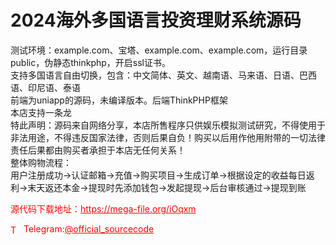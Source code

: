 # 2024海外多国语言投资理财系统源码

测试环境：example.com、宝塔、example.com、example.com，运行目录public，伪静态thinkphp，开启ssl证书。<br>支持多国语言自由切换，包含：中文简体、英文、越南语、马来语、日语、巴西语、印尼语、泰语<br>前端为uniapp的源码，未编译版本。后端ThinkPHP框架<br>本店支持一条龙<br>特此声明：源码来自网络分享，本店所售程序只供娱乐模拟测试研究，不得使用于非法用途，不得违反国家法律，否则后果自负！购买以后用作他用附带的一切法律责任后果都由购买者承担于本店无任何关系！<br>整体购物流程：<br>用户注册成功-&gt;认证邮箱-&gt;充值-&gt;购买项目-&gt;生成订单-&gt;根据设定的收益每日返利-&gt;末天返还本金-&gt;提现时先添加钱包-&gt;发起提现-&gt;后台审核通过-&gt;提现到账<br>


<p style="color: red;">源代码下载地址：<a href="https://mega-file.org/iOqxm" style="color: red;">https://mega-file.org/iOqxm</a></p><p style="color: red;"><img src="https://cdn-icons-png.flaticon.com/512/2111/2111646.png" alt="Telegram Icon" style="width: 16px; vertical-align: middle; margin-right: 5px;">Telegram:<a href="https://t.me/official_sourcecode" style="color: red;">@official_sourcecode</a></p>